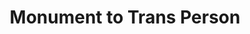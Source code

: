---
pid: ws91
title: Monument to Trans Person
location_transcription: City Hall
coordinates: "[-75.163127157127, 39.952352402915]"
zipcode: '19106'
gen_neighborhood: Center City
neighborhood: Society Hill,Old City
outside_phl: 
age: '66'
age_range: 60-69
instagram: 
image_file_name: ws_91.jpg
proposal_transcription: Monument to an influential trans person who has been murdered.
topic: Gender Identity,LGBTQ+,Violence
topic_summary: 0, 0, 0
type: Other No Form
keywords_other: murder, transgender
credit: 
image_labels: 
twitter: 
facebook: 
permalink: "/monuments/ws91/"
layout: item-page
---